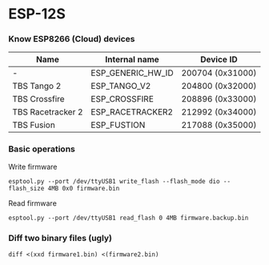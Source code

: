 # ESP-12S


### Know ESP8266 (Cloud) devices
| Name | Internal name | Device ID |
| ---- | ------        | ----      |
| - | ESP_GENERIC_HW_ID | 200704 (0x31000)
| TBS Tango 2 | ESP_TANGO_V2 | 204800 (0x32000)
| TBS Crossfire | ESP_CROSSFIRE | 208896 (0x33000)
| TBS Racetracker 2 | ESP_RACETRACKER2 | 212992 (0x34000)
| TBS Fusion | ESP_FUSTION | 217088 (0x35000)



### Basic operations

Write firmware

```
esptool.py --port /dev/ttyUSB1 write_flash --flash_mode dio --flash_size 4MB 0x0 firmware.bin
```

Read firmware
```
esptool.py --port /dev/ttyUSB1 read_flash 0 4MB firmware.backup.bin
```


### Diff two binary files (ugly)
```
diff <(xxd firmware1.bin) <(firmware2.bin)
```